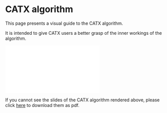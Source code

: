 # CATX algorithm
This page presents a visual guide to the CATX algorithm.

It is intended to give CATX users a better grasp of the inner workings of the algorithm.

<object data="../../artifacts/algo_catx.pdf" type="application/pdf" style="min-height:50vh;width:100%">
    <embed src="../../artifacts/algo_catx.pdf" type="application/pdf" />
</object>

<p> If you cannot see the slides of the CATX algorithm rendered above,
    please click <a href="../../artifacts/algo_catx.pdf">here</a> to download them as pdf.
</p>
